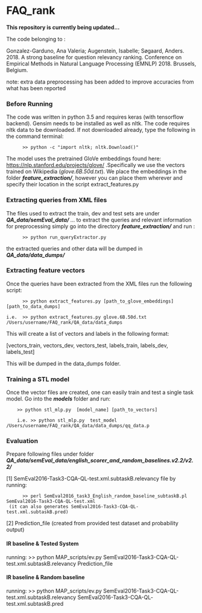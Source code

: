 # FAQ_rank


<b>This repository is currently being updated...</b>

The code belonging to :

Gonzalez-Garduno, Ana Valeria; Augenstein, Isabelle; Søgaard, Anders. 2018. A strong baseline for question relevancy ranking. Conference on Empirical Methods in Natural Language Processing (EMNLP) 2018. Brussels, Belgium.

note: extra data preprocessing has been added to improve accuracies from what has been reported
### Before Running

The code was written in python 3.5 and requires keras (with tensorflow backend). Gensim needs to be installed as well as nltk. The code requires nltk data to be downloaded. If not downloaded already, type the following in the command terminal:

          >> python -c "import nltk; nltk.Download()"


The model uses the pretrained GloVe embeddings found here: https://nlp.stanford.edu/projects/glove/ .Specifically we use the vectors trained on Wikipedia (<i>glove.6B.50d.txt</i>). We place the embeddings in the folder <b><i>feature_extraction/</b></i>, however you can place them wherever and specify their location in the script extract_features.py
          
### Extracting queries from XML files
The files used to extract the train, dev and test sets are under <b><i> QA_data/semEval_data/ </i></b>...  to extract the queries and relevant information for preprocessing simply go into the directory <b><i>feature_extraction/</b></i> and run :

          >> python run_queryExtractor.py
          
the extracted queries and other data will be dumped in <b><i>QA_data/data_dumps/</i></b>

### Extracting feature vectors
Once the queries have been extracted from the XML files run the following script:

          >> python extract_features.py [path_to_glove_embeddings][path_to_data_dumps]
          
    i.e.  >> python extract_features.py glove.6B.50d.txt /Users/username/FAQ_rank/QA_data/data_dumps

This will create a list of vectors and labels in the following format:

[vectors_train,
vectors_dev,
vectors_test,
labels_train,
labels_dev,
labels_test]

This will be dumped in the data_dumps folder.

### Training a STL model

Once the vector files are created, one can easily train and test a single task model. Go into the <b><i>models</b></i> folder and run:
    
        >> python stl_mlp.py  [model_name] [path_to_vectors]
    
        i.e. >> python stl_mlp.py  test_model /Users/username/FAQ_rank/QA_data/data_dumps/qq_data.p

### Evaluation
Prepare following files under folder <b><i> QA_data/semEval_data/english_scorer_and_random_baselines.v2.2/v2.2/ </i></b>

[1] SemEval2016-Task3-CQA-QL-test.xml.subtaskB.relevancy file by running:

          >> perl SemEval2016_task3_English_random_baseline_subtaskB.pl SemEval2016-Task3-CQA-QL-test.xml
     (it can also generates SemEval2016-Task3-CQA-QL-test.xml.subtaskB.pred)
[2]  Prediction_file (created from provided test dataset and probability output)
#### IR baseline & Tested System

running:
         >> python MAP_scripts/ev.py SemEval2016-Task3-CQA-QL-test.xml.subtaskB.relevancy Prediction_file
         
          
#### IR baseline & Random baseline

running:
        >> python MAP_scripts/ev.py SemEval2016-Task3-CQA-QL-test.xml.subtaskB.relevancy SemEval2016-Task3-CQA-QL-                                test.xml.subtaskB.pred


